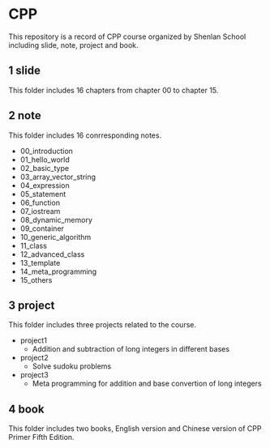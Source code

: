 # CPP
This repository is a  record of CPP course organized by Shenlan School including slide, note, project and book.

## 1 slide
This folder includes 16 chapters from chapter 00 to chapter 15.

## 2 note
This folder includes 16 conrresponding notes.
* 00_introduction
* 01_hello_world
* 02_basic_type
* 03_array_vector_string
* 04_expression
* 05_statement
* 06_function
* 07_iostream
* 08_dynamic_memory
* 09_container
* 10_generic_algorithm
* 11_class
* 12_advanced_class
* 13_template
* 14_meta_programming
* 15_others

## 3 project
This folder includes three projects related to the course.
* project1
  * Addition and subtraction of long integers in different bases
* project2
  * Solve sudoku problems
* project3
  * Meta programming for addition and base convertion of long integers
 
## 4 book
This folder includes two books, English version and Chinese version of CPP Primer Fifth Edition.

